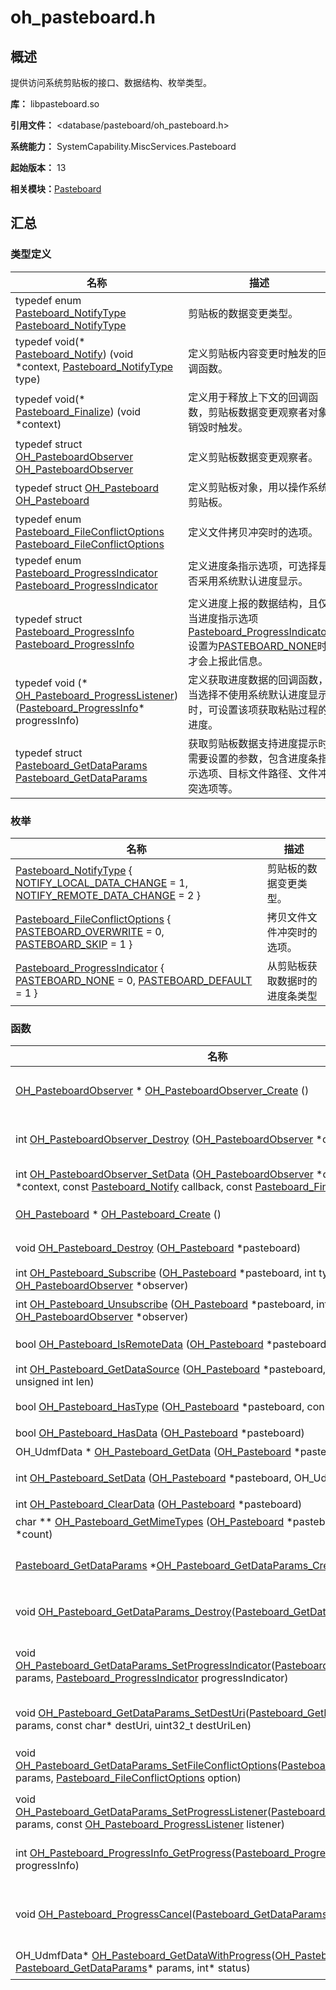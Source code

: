 # oh_pasteboard.h


## 概述

提供访问系统剪贴板的接口、数据结构、枚举类型。 

**库：** libpasteboard.so

**引用文件：** <database/pasteboard/oh_pasteboard.h>

**系统能力：** SystemCapability.MiscServices.Pasteboard

**起始版本：** 13

**相关模块：**[Pasteboard](_pasteboard.md)


## 汇总


### 类型定义

| 名称 | 描述 |
| -------- | -------- |
| typedef enum [Pasteboard_NotifyType](_pasteboard.md#pasteboard_notifytype) [Pasteboard_NotifyType](_pasteboard.md#pasteboard_notifytype) | 剪贴板的数据变更类型。  |
| typedef void(\* [Pasteboard_Notify](_pasteboard.md#pasteboard_notify)) (void \*context, [Pasteboard_NotifyType](_pasteboard.md#pasteboard_notifytype) type) | 定义剪贴板内容变更时触发的回调函数。  |
| typedef void(\* [Pasteboard_Finalize](_pasteboard.md#pasteboard_finalize)) (void \*context) | 定义用于释放上下文的回调函数，剪贴板数据变更观察者对象销毁时触发。  |
| typedef struct [OH_PasteboardObserver](_pasteboard.md#oh_pasteboardobserver) [OH_PasteboardObserver](_pasteboard.md#oh_pasteboardobserver) | 定义剪贴板数据变更观察者。  |
| typedef struct [OH_Pasteboard](_pasteboard.md#oh_pasteboard) [OH_Pasteboard](_pasteboard.md#oh_pasteboard) | 定义剪贴板对象，用以操作系统剪贴板。  |
| typedef enum [Pasteboard_FileConflictOptions](_pasteboard.md#pasteboard_fileconflictoptions) [Pasteboard_FileConflictOptions](_pasteboard.md#pasteboard_fileconflictoptions) | 定义文件拷贝冲突时的选项。 |
| typedef enum [Pasteboard_ProgressIndicator](_pasteboard.md#pasteboard_progressindicator) [Pasteboard_ProgressIndicator](_pasteboard.md#pasteboard_progressindicator) | 定义进度条指示选项，可选择是否采用系统默认进度显示。 |
| typedef struct [Pasteboard_ProgressInfo](_pasteboard.md#pasteboard_progressinfo) [Pasteboard_ProgressInfo](_pasteboard.md#pasteboard_progressinfo) | 定义进度上报的数据结构，且仅当进度指示选项[Pasteboard_ProgressIndicator](_pasteboard.md#pasteboard_progressindicator)设置为[PASTEBOARD_NONE](_pasteboard.md)时才会上报此信息。 |
| typedef void (* [OH_Pasteboard_ProgressListener](_pasteboard.md#oh_pasteboard_progresslistener))([Pasteboard_ProgressInfo](_pasteboard.md#pasteboard_progressinfo)* progressInfo) | 定义获取进度数据的回调函数，当选择不使用系统默认进度显示时，可设置该项获取粘贴过程的进度。 |
| typedef struct [Pasteboard_GetDataParams](_pasteboard.md#pasteboard_getdataparams) [Pasteboard_GetDataParams](_pasteboard.md#pasteboard_getdataparams) | 获取剪贴板数据支持进度提示时需要设置的参数，包含进度条指示选项、目标文件路径、文件冲突选项等。 |


### 枚举

| 名称 | 描述 |
| -------- | -------- |
| [Pasteboard_NotifyType](_pasteboard.md#pasteboard_notifytype) { [NOTIFY_LOCAL_DATA_CHANGE](_pasteboard.md) = 1, [NOTIFY_REMOTE_DATA_CHANGE](_pasteboard.md) = 2 } | 剪贴板的数据变更类型。  |
| [Pasteboard_FileConflictOptions](_pasteboard.md#pasteboard_fileconflictoptions) { [PASTEBOARD_OVERWRITE](_pasteboard.md) = 0, [PASTEBOARD_SKIP](_pasteboard.md) = 1 } | 拷贝文件文件冲突时的选项。 |
| [Pasteboard_ProgressIndicator](_pasteboard.md#pasteboard_progressindicator) { [PASTEBOARD_NONE](_pasteboard.md) = 0, [PASTEBOARD_DEFAULT](_pasteboard.md) = 1 } | 从剪贴板获取数据时的进度条类型 |


### 函数

| 名称 | 描述 |
| -------- | -------- |
| [OH_PasteboardObserver](_pasteboard.md#oh_pasteboardobserver) \* [OH_PasteboardObserver_Create](_pasteboard.md#oh_pasteboardobserver_create) () | 创建一个剪贴板数据变更观察者[OH_PasteboardObserver](_pasteboard.md#oh_pasteboardobserver)指针及实例对象。  |
| int [OH_PasteboardObserver_Destroy](_pasteboard.md#oh_pasteboardobserver_destroy) ([OH_PasteboardObserver](_pasteboard.md#oh_pasteboardobserver) \*observer) | 销毁剪贴板数据变更观察者[OH_PasteboardObserver](_pasteboard.md#oh_pasteboardobserver)指针指向的实例对象。  |
| int [OH_PasteboardObserver_SetData](_pasteboard.md#oh_pasteboardobserver_setdata) ([OH_PasteboardObserver](_pasteboard.md#oh_pasteboardobserver) \*observer, void \*context, const [Pasteboard_Notify](_pasteboard.md#pasteboard_notify) callback, const [Pasteboard_Finalize](_pasteboard.md#pasteboard_finalize) finalize) | 向剪贴板数据变更观察者设置回调函数。  |
| [OH_Pasteboard](_pasteboard.md#oh_pasteboard) \* [OH_Pasteboard_Create](_pasteboard.md#oh_pasteboard_create) () | 创建剪贴板[OH_Pasteboard](_pasteboard.md#oh_pasteboard)指针及实例对象。  |
| void [OH_Pasteboard_Destroy](_pasteboard.md#oh_pasteboard_destroy) ([OH_Pasteboard](_pasteboard.md#oh_pasteboard) \*pasteboard) | 销毁剪贴板[OH_Pasteboard](_pasteboard.md#oh_pasteboard)实例对象。  |
| int [OH_Pasteboard_Subscribe](_pasteboard.md#oh_pasteboard_subscribe) ([OH_Pasteboard](_pasteboard.md#oh_pasteboard) \*pasteboard, int type, const [OH_PasteboardObserver](_pasteboard.md#oh_pasteboardobserver) \*observer) | 订阅剪贴板的数据变更事件。  |
| int [OH_Pasteboard_Unsubscribe](_pasteboard.md#oh_pasteboard_unsubscribe) ([OH_Pasteboard](_pasteboard.md#oh_pasteboard) \*pasteboard, int type, const [OH_PasteboardObserver](_pasteboard.md#oh_pasteboardobserver) \*observer) | 取消对剪贴板数据变更事件的订阅。  |
| bool [OH_Pasteboard_IsRemoteData](_pasteboard.md#oh_pasteboard_isremotedata) ([OH_Pasteboard](_pasteboard.md#oh_pasteboard) \*pasteboard) | 判断剪贴板中的数据是否来自远端设备。  |
| int [OH_Pasteboard_GetDataSource](_pasteboard.md#oh_pasteboard_getdatasource) ([OH_Pasteboard](_pasteboard.md#oh_pasteboard) \*pasteboard, char \*source, unsigned int len) | 获取剪贴板中数据的数据源。  |
| bool [OH_Pasteboard_HasType](_pasteboard.md#oh_pasteboard_hastype) ([OH_Pasteboard](_pasteboard.md#oh_pasteboard) \*pasteboard, const char \*type) | 判断剪贴板中是否有指定类型的数据。  |
| bool [OH_Pasteboard_HasData](_pasteboard.md#oh_pasteboard_hasdata) ([OH_Pasteboard](_pasteboard.md#oh_pasteboard) \*pasteboard) | 判断剪贴板中是否有数据。  |
| OH_UdmfData \* [OH_Pasteboard_GetData](_pasteboard.md#oh_pasteboard_getdata) ([OH_Pasteboard](_pasteboard.md#oh_pasteboard) \*pasteboard, int \*status) | 获取剪贴板中的数据。  |
| int [OH_Pasteboard_SetData](_pasteboard.md#oh_pasteboard_setdata) ([OH_Pasteboard](_pasteboard.md#oh_pasteboard) \*pasteboard, OH_UdmfData \*data) | 将统一数据对象数据写入剪贴板。  |
| int [OH_Pasteboard_ClearData](_pasteboard.md#oh_pasteboard_cleardata) ([OH_Pasteboard](_pasteboard.md#oh_pasteboard) \*pasteboard) | 清空剪贴板中的数据。  |
| char ** [OH_Pasteboard_GetMimeTypes](_pasteboard.md#oh_pasteboard_getmimetypes) ([OH_Pasteboard](_pasteboard.md#oh_pasteboard) \*pasteboard, unsigned int *count) | 获取剪切板中的MIME类型。  |
| [Pasteboard_GetDataParams](_pasteboard.md#pasteboard_getdataparams) *[OH_Pasteboard_GetDataParams_Create](_pasteboard.md#oh_pasteboard_getdataparams_create)(void) | 创建剪贴板[Pasteboard_GetDataParams](_pasteboard.md#pasteboard_getdataparams)指针及实例对象。 |
| void [OH_Pasteboard_GetDataParams_Destroy](_pasteboard.md#oh_pasteboard_getdataparams_destroy)([Pasteboard_GetDataParams](_pasteboard.md#pasteboard_getdataparams)* params) | 销毁剪贴板[Pasteboard_GetDataParams](_pasteboard.md#pasteboard_getdataparams)实例对象。 |
| void [OH_Pasteboard_GetDataParams_SetProgressIndicator](_pasteboard.md#oh_pasteboard_getdataparams_setprogressindicator)([Pasteboard_GetDataParams](_pasteboard.md#pasteboard_getdataparams)* params, [Pasteboard_ProgressIndicator](_pasteboard.md#pasteboard_progressindicator) progressIndicator) | 向剪贴板[Pasteboard_GetDataParams](_pasteboard.md#pasteboard_getdataparams)设置进度条指示选项，可选择是否采用系统默认进度显示。 |
| void [OH_Pasteboard_GetDataParams_SetDestUri](_pasteboard.md#oh_pasteboard_getdataparams_setdesturi)([Pasteboard_GetDataParams](_pasteboard.md#pasteboard_getdataparams)* params, const char* destUri, uint32_t destUriLen) | 向剪贴板[Pasteboard_GetDataParams](_pasteboard.md#pasteboard_getdataparams)设置目标路径。 |
| void [OH_Pasteboard_GetDataParams_SetFileConflictOptions](_pasteboard.md#oh_pasteboard_getdataparams_setfileconflictoptions)([Pasteboard_GetDataParams](_pasteboard.md#pasteboard_getdataparams)* params, [Pasteboard_FileConflictOptions](_pasteboard.md#pasteboard_fileconflictoptions) option) | 向剪贴板[Pasteboard_GetDataParams](_pasteboard.md#pasteboard_getdataparams)设置文件拷贝冲突选项。 |
| void [OH_Pasteboard_GetDataParams_SetProgressListener](_pasteboard.md#oh_pasteboard_getdataparams_setprogresslistener)([Pasteboard_GetDataParams](_pasteboard.md#pasteboard_getdataparams)* params, const [OH_Pasteboard_ProgressListener](_pasteboard.md#oh_pasteboard_progresslistener) listener) | 向剪贴板[Pasteboard_GetDataParams](_pasteboard.md#pasteboard_getdataparams)设置进度上报回调函数。 |
| int [OH_Pasteboard_ProgressInfo_GetProgress](_pasteboard.md#oh_pasteboard_progressinfo_getprogress)([Pasteboard_ProgressInfo](_pasteboard.md#pasteboard_progressinfo)* progressInfo) | 通过[Pasteboard_ProgressInfo](_pasteboard.md#pasteboard_progressinfo)获取粘贴进度。 |
| void [OH_Pasteboard_ProgressCancel](_pasteboard.md#oh_pasteboard_progresscancel)([Pasteboard_GetDataParams](_pasteboard.md#pasteboard_getdataparams)* params) | 通过[Pasteboard_GetDataParams](_pasteboard.md#pasteboard_getdataparams)取消正在进行的拷贝粘贴任务。 |
| OH_UdmfData* [OH_Pasteboard_GetDataWithProgress](_pasteboard.md#oh_pasteboard_getdatawithprogress)([OH_Pasteboard](_pasteboard.md#oh_pasteboard)* pasteboard, [Pasteboard_GetDataParams](_pasteboard.md#pasteboard_getdataparams)* params, int* status) | 获取剪贴板的数据以及粘贴进度，不支持对文件夹的拷贝。 |
